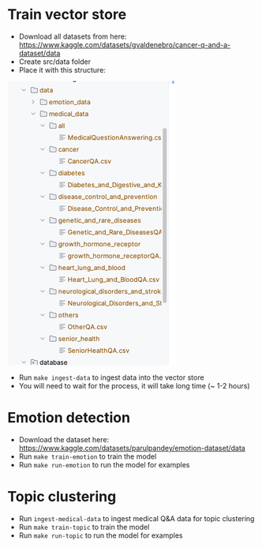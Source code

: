 # Train vector store

- Download all datasets from here: https://www.kaggle.com/datasets/gvaldenebro/cancer-q-and-a-dataset/data
- Create src/data folder
- Place it with this structure: 

![img.png](img.png)

- Run `make ingest-data` to ingest data into the vector store
- You will need to wait for the process, it will take long time (~ 1-2 hours)

# Emotion detection

- Download the dataset here: https://www.kaggle.com/datasets/parulpandey/emotion-dataset/data
- Run `make train-emotion` to train the model
- Run `make run-emotion` to run the model for examples

# Topic clustering

- Run `ingest-medical-data` to ingest medical Q&A data for topic clustering
- Run `make train-topic` to train the model
- Run `make run-topic` to run the model for examples